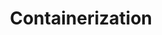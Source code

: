 ---
layout: default
title: Containerization
nav_order: 20
has_children: true
description: ""
permalink: /containerization
---